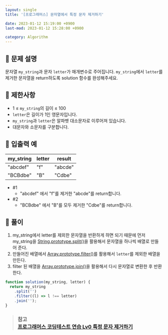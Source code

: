 ```yaml
---
layout: single
title: '[프로그래머스] 문자열에서 특정 문자 제거하기'

date: 2023-01-12 15:19:00 +0900
last-mod: 2023-01-12 15:28:00 +0900

category: Algorithm
---
```


## 📌 문제 설명

문자열 `my_string`과 문자 `letter`가 매개변수로 주어집니다. `my_string`에서 `letter`를 제거한 문자열을 return하도록 solution 함수를 완성해주세요.

## 📌 제한사항

- 1 ≤ `my_string`의 길이 ≤ 100
- `letter`은 길이가 1인 영문자입니다.
- `my_string`과 `letter`은 알파벳 대소문자로 이루어져 있습니다.
- 대문자와 소문자를 구분합니다.

## 📌 입출력 예

| my_string | letter | result  |
| --------- | ------ | ------- |
| "abcdef"  | "f"    | "abcde" |
| "BCBdbe"  | "B"    | "Cdbe"  |

- #1
  - "abcdef" 에서 "f"를 제거한 "abcde"를 return합니다.
- #2
  - "BCBdbe" 에서 "B"를 모두 제거한 "Cdbe"를 return합니다.

## 📌 풀이

1. my_string에서 letter를 제외한 문자열을 반환하게 하면 되기 때문에 먼저 my_string을 [String.prototype.split()](https://developer.mozilla.org/ko/docs/Web/JavaScript/Reference/Global_Objects/String/split)을 활용해서 문자열을 하나씩 배열로 만들어 준다.
2. 만들어진 배열에서 [Array.prototype.filter()](https://developer.mozilla.org/ko/docs/Web/JavaScript/Reference/Global_Objects/Array/filter)를 활용해서 `letter`를 제외한 배열을 만든다.
3. filter 된 배열을 [Array.prototype.join()](https://developer.mozilla.org/ko/docs/Web/JavaScript/Reference/Global_Objects/Array/join)을 활용해서 다시 문자열로 변환한 후 반환한다.

```javascript
function solution(my_string, letter) {
  return my_string
    .split('')
    .filter((l) => l !== letter)
    .join('');
}
```

> ### 참고<br>[프로그래머스 코딩테스트 연습 Lv0 특정 문자 제거하기](https://school.programmers.co.kr/learn/courses/30/lessons/120826)
